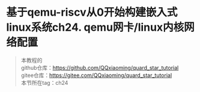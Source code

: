 # 基于qemu-riscv从0开始构建嵌入式linux系统ch24. qemu网卡/linux内核网络配置

> 本教程的<br>github仓库：https://github.com/QQxiaoming/quard_star_tutorial<br>gitee仓库：https://gitee.com/QQxiaoming/quard_star_tutorial<br>本节所在tag：ch24
